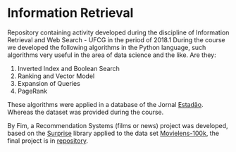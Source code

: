 # Information Retrieval
Repository containing activity developed during the discipline of Information Retrieval and Web Search - UFCG in the period of 2018.1
During the course we developed the following algorithms in the Python language, such algorithms very useful in the area of data science and the like.
Are they:
1. Inverted Index and Boolean Search
2. Ranking and Vector Model
3. Expansion of Queries
4. PageRank

These algorithms were applied in a database of the Jornal [Estadão](https://www.estadao.com.br/). Whereas the dataset was provided during the course.

By Fim, a Recommendation Systems (films or news) project was developed, based on the [Surprise](http://surpriselib.com/) library applied to the data set [Movielens-100k](https://grouplens.org/datasets/movielens/100k/), the final project is in [repository](https://github.com/viniaraujoo/Recommender-system).

